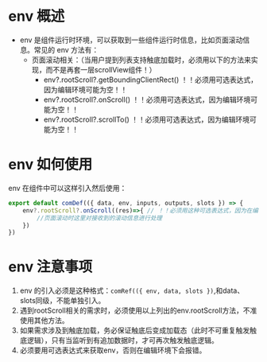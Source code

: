 # env 概述
- env 是组件运行时环境，可以获取到一些组件运行时信息，比如页面滚动信息。常见的 env 方法有：
  - 页面滚动相关：（当用户提到列表支持触底加载时，必须用以下的方法来实现，而不是再套一层scrollView组件！）
    - env?.rootScroll?.getBoundingClientRect() ！！必须用可选表达式，因为编辑环境可能为空！！
    - env?.rootScroll?.onScroll() ！！必须用可选表达式，因为编辑环境可能为空！！
    - env?.rootScroll?.scrollTo() ！！必须用可选表达式，因为编辑环境可能为空！！

# env 如何使用
env 在组件中可以这样引入然后使用：

```jsx file="runtime.jsx"
export default comDef(({ data, env, inputs, outputs, slots }) => {
    env?.rootScroll?.onScroll((res)=>{ // ！！必须用这种可选表达式，因为在编辑环境中，env可能为空，会导致报错！！
        //页面滚动时这里对接收到的滚动信息进行处理
    })
})
```

# env 注意事项
1. env 的引入必须是这种格式：`comRef(({ env, data, slots })`,和data、slots同级，不能单独引入。
2. 遇到rootScroll相关的需求时，必须使用以上列出的env.rootScroll方法，不准使用其他方法。
3. 如果需求涉及到触底加载，务必保证触底后变成加载态（此时不可重复触发触底逻辑），只有当监听到有追加数据时，才可再次触发触底逻辑。
4. 必须要用可选表达式来获取env，否则在编辑环境下会报错。



